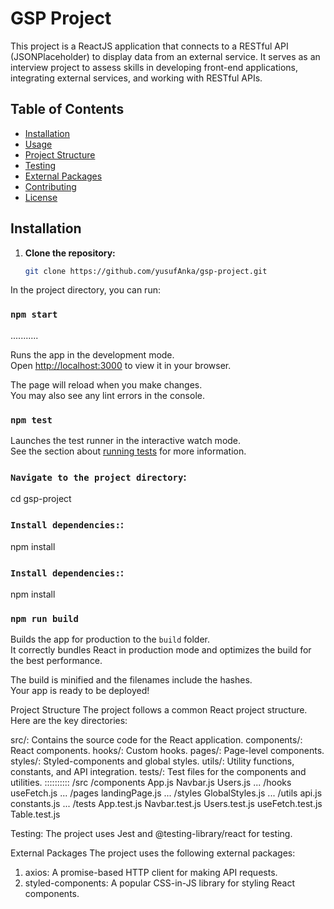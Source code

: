 # GSP Project

This project is a ReactJS application that connects to a RESTful API (JSONPlaceholder) to display data from an external service. It serves as an interview project to assess skills in developing front-end applications, integrating external services, and working with RESTful APIs.

## Table of Contents

- [Installation](#installation)
- [Usage](#usage)
- [Project Structure](#project-structure)
- [Testing](#testing)
- [External Packages](#external-packages)
- [Contributing](#contributing)
- [License](#license)

## Installation

1. **Clone the repository:**

   ```bash
   git clone https://github.com/yusufAnka/gsp-project.git

In the project directory, you can run:

### `npm start`
...........

Runs the app in the development mode.\
Open [http://localhost:3000](http://localhost:3000) to view it in your browser.

The page will reload when you make changes.\
You may also see any lint errors in the console.

### `npm test`

Launches the test runner in the interactive watch mode.\
See the section about [running tests](https://facebook.github.io/create-react-app/docs/running-tests) for more information.

### `Navigate to the project directory`:
cd gsp-project

### `Install dependencies:`:
npm install

### `Install dependencies:`:
npm install

### `npm run build`

Builds the app for production to the `build` folder.\
It correctly bundles React in production mode and optimizes the build for the best performance.

The build is minified and the filenames include the hashes.\
Your app is ready to be deployed!

Project Structure
The project follows a common React project structure. Here are the key directories:

src/: Contains the source code for the React application.
components/: React components.
hooks/: Custom hooks.
pages/: Page-level components.
styles/: Styled-components and global styles.
utils/: Utility functions, constants, and API integration.
tests/: Test files for the components and utilities.
::::::::::
/src
  /components
    App.js
    Navbar.js
    Users.js
    ...
  /hooks
    useFetch.js
    ...
  /pages
    landingPage.js
    ...
  /styles
    GlobalStyles.js
    ...
  /utils
    api.js
    constants.js
    ...
/tests
  App.test.js
  Navbar.test.js
  Users.test.js
  useFetch.test.js
  Table.test.js

Testing:
The project uses Jest and @testing-library/react for testing.

External Packages
The project uses the following external packages:

1. axios: A promise-based HTTP client for making API requests.
2. styled-components: A popular CSS-in-JS library for styling React components.

